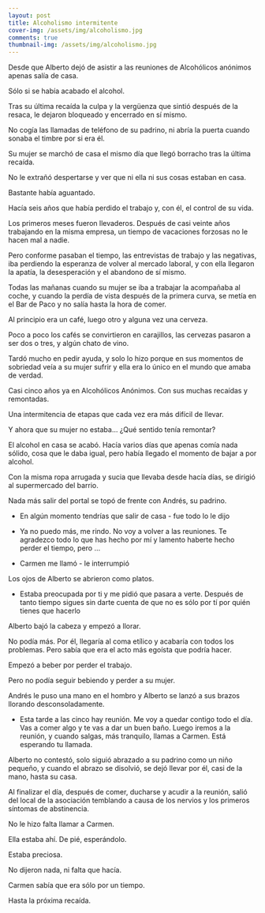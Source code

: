 ```yaml
---
layout: post
title: Alcoholismo intermitente
cover-img: /assets/img/alcoholismo.jpg
comments: true
thumbnail-img: /assets/img/alcoholismo.jpg
---
```



Desde que Alberto dejó de asistir a las reuniones de Alcohólicos anónimos apenas salía de casa.

Sólo si se había acabado el alcohol.

Tras su última recaída la culpa y la vergüenza que sintió después de la resaca, le dejaron bloqueado y encerrado en sí mismo.

No cogía las llamadas de teléfono de su padrino, ni abría la puerta cuando sonaba el timbre por si era él.

Su mujer se marchó de casa el mismo día que llegó borracho tras la última recaída.

No le extrañó despertarse y ver que ni ella ni sus cosas estaban en casa.

Bastante había aguantado.

Hacía seis años que había perdido el trabajo y, con él, el control de su vida.

Los primeros meses fueron llevaderos. Después de casi veinte años trabajando en la misma empresa, un tiempo de vacaciones forzosas no le hacen mal a nadie.

Pero conforme pasaban el tiempo, las entrevistas de trabajo y las negativas, iba perdiendo la esperanza de volver al mercado laboral, y con ella llegaron la apatía, la desesperación y el abandono de sí mismo.

Todas las mañanas cuando su mujer se iba a trabajar la acompañaba al coche, y cuando la perdía de vista después de la primera curva, se metía en el Bar de Paco y no salía hasta la hora de comer.

Al principio era un café, luego otro y alguna vez una cerveza.

Poco a poco los cafés se convirtieron en carajillos, las cervezas pasaron a ser dos o tres, y algún chato de vino.

Tardó mucho en pedir ayuda, y solo lo hizo porque en sus momentos de sobriedad veía a su mujer sufrir y ella era lo único en el mundo que amaba de verdad.

Casi cinco años ya en Alcohólicos Anónimos. Con sus muchas recaídas y remontadas.

Una intermitencia de etapas que cada vez era más difícil de llevar.

Y ahora que su mujer no estaba… ¿Qué sentido tenía remontar?

El alcohol en casa se acabó. Hacía varios días que apenas comía nada sólido, cosa que le daba igual, pero había llegado el momento de bajar a por alcohol.

Con la misma ropa arrugada y sucia que llevaba desde hacía días, se dirigió al supermercado del barrio.

Nada más salir del portal se topó de frente con Andrés, su padrino.

- En algún momento tendrías que salir de casa - fue todo lo le dijo

- Ya no puedo más, me rindo. No voy a volver a las reuniones. Te agradezco todo lo que has hecho por mí y lamento haberte hecho perder el tiempo, pero …

- Carmen me llamó - le interrumpió

Los ojos de Alberto se abrieron como platos.

- Estaba preocupada por ti y me pidió que pasara a verte. Después de tanto tiempo sigues sin darte cuenta de que no es sólo por tí por quién tienes que hacerlo

Alberto bajó la cabeza y empezó a llorar.

No podía más. Por él, llegaría al coma etílico y acabaría con todos los problemas. Pero sabía que era el acto más egoísta que podría hacer.

Empezó a beber por perder el trabajo.

Pero no podía seguir bebiendo y perder a su mujer.

Andrés le puso una mano en el hombro y Alberto se lanzó a sus brazos llorando desconsoladamente.

- Esta tarde a las cinco hay reunión. Me voy a quedar contigo todo el día. Vas a comer algo y te vas a dar un buen baño. Luego iremos a la reunión, y cuando salgas, más tranquilo, llamas a Carmen. Está esperando tu llamada.

Alberto no contestó, solo siguió abrazado a su padrino como un niño pequeño, y cuando el abrazo se disolvió, se dejó llevar por él, casi de la mano, hasta su casa.

Al finalizar el día, después de comer, ducharse y acudir a la reunión, salió del local de la asociación temblando a causa de los nervios y los primeros síntomas de abstinencia.

No le hizo falta llamar a Carmen.

Ella estaba ahí. De pié, esperándolo.

Estaba preciosa.

No dijeron nada, ni falta que hacía.

Carmen sabía que era sólo por un tiempo.

Hasta la próxima recaída.






